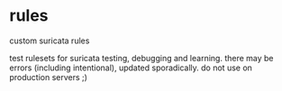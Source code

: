 # rules
custom suricata rules

test rulesets for suricata testing, debugging and learning.
there may be errors (including intentional), updated sporadically.
do not use on production servers ;)
